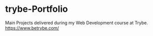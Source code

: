 # trybe-Portfolio

Main Projects delivered during my Web Development course at Trybe.
<br> https://www.betrybe.com/
